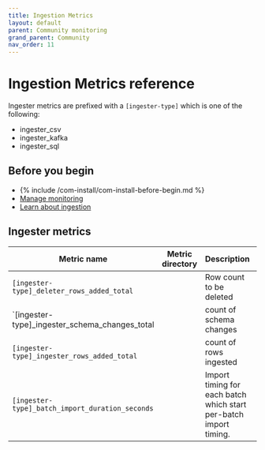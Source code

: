 ```yaml
---
title: Ingestion Metrics
layout: default
parent: Community monitoring
grand_parent: Community
nav_order: 11
---
```


# Ingestion Metrics reference

Ingester metrics are prefixed with a `[ingester-type]` which is one of the following:
* ingester_csv
* ingester_kafka
* ingester_sql

## Before you begin

* {% include /com-install/com-install-before-begin.md %}
* [Manage monitoring](/docs/community/com-monitoring/com-monitoring-home)
* [Learn about ingestion](/docs/community/com-ingest/com-ingest-manage)

## Ingester metrics

| Metric name | Metric directory | Description | Additional information |
|---|---|---|---|
| `[ingester-type]_deleter_rows_added_total` |  | Row count to be deleted | (labels: type={packed-bool,set,mutex,bool,int,decimal}) |
| `[ingester-type]_ingester_schema_changes_total |  | count of schema changes |  |
| `[ingester-type]_ingester_rows_added_total`|  | count of rows ingested |  |
| `[ingester-type]_batch_import_duration_seconds` |  | Import timing for each batch which start per-batch import timing. | Timing start = last record added to batch<br/>Timing end = batch fully imported |
